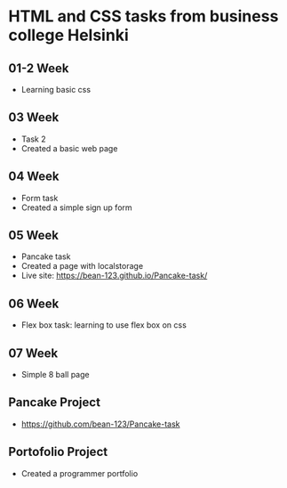 # HTML and CSS tasks from business college Helsinki

## 01-2 Week

- Learning basic css

## 03 Week

- Task 2
- Created a basic web page

## 04 Week

- Form task
- Created a simple sign up form

## 05 Week

- Pancake task
- Created a page with localstorage
- Live site: https://bean-123.github.io/Pancake-task/

## 06 Week

- Flex box task: learning to use flex box on css

## 07 Week

- Simple 8 ball page

## Pancake Project

- https://github.com/bean-123/Pancake-task

## Portofolio Project

- Created a programmer portfolio
